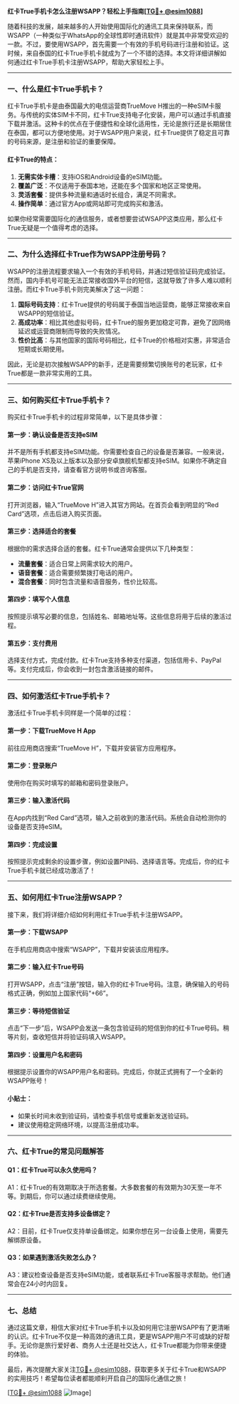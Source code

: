 **红卡True手机卡怎么注册WSAPP？轻松上手指南[[TG💪+ @esim1088](https://t.me/s/esim1088)]**

随着科技的发展，越来越多的人开始使用国际化的通讯工具来保持联系，而WSAPP（一种类似于WhatsApp的全球性即时通讯软件）就是其中非常受欢迎的一款。不过，要使用WSAPP，首先需要一个有效的手机号码进行注册和验证。这时候，来自泰国的红卡True手机卡就成为了一个不错的选择。本文将详细讲解如何通过红卡True手机卡注册WSAPP，帮助大家轻松上手。

---

### 一、什么是红卡True手机卡？

红卡True手机卡是由泰国最大的电信运营商TrueMove H推出的一种eSIM卡服务。与传统的实体SIM卡不同，红卡True支持电子化安装，用户可以通过手机直接下载并激活。这种卡的优点在于便捷性和全球化适用性，无论是旅行还是长期居住在泰国，都可以方便地使用。对于WSAPP用户来说，红卡True提供了稳定且可靠的号码来源，是注册和验证的重要保障。

#### 红卡True的特点：
1. **无需实体卡槽**：支持iOS和Android设备的eSIM功能。
2. **覆盖广泛**：不仅适用于泰国本地，还能在多个国家和地区正常使用。
3. **灵活套餐**：提供多种流量和通话时长组合，满足不同需求。
4. **操作简单**：通过官方App或网站即可完成购买和激活。

如果你经常需要国际化的通信服务，或者想要尝试WSAPP这类应用，那么红卡True无疑是一个值得考虑的选择。

---

### 二、为什么选择红卡True作为WSAPP注册号码？

WSAPP的注册流程要求输入一个有效的手机号码，并通过短信验证码完成验证。然而，国内手机号可能无法正常接收国外平台的短信，这就导致了许多人难以顺利注册。而红卡True手机卡则完美解决了这一问题：

1. **国际号码支持**：红卡True提供的号码属于泰国当地运营商，能够正常接收来自WSAPP的短信验证。
2. **高成功率**：相比其他虚拟号码，红卡True的服务更加稳定可靠，避免了因网络延迟或运营商限制而导致的失败情况。
3. **性价比高**：与其他国家的国际号码相比，红卡True的价格相对实惠，非常适合短期或长期使用。

因此，无论是初次接触WSAPP的新手，还是需要频繁切换账号的老玩家，红卡True都是一款非常实用的工具。

---

### 三、如何购买红卡True手机卡？

购买红卡True手机卡的过程非常简单，以下是具体步骤：

#### 第一步：确认设备是否支持eSIM
并不是所有手机都支持eSIM功能。你需要检查自己的设备是否兼容。一般来说，苹果iPhone XS及以上版本以及部分安卓旗舰机型都支持eSIM。如果你不确定自己的手机是否支持，请查看官方说明书或咨询客服。

#### 第二步：访问红卡True官网
打开浏览器，输入“TrueMove H”进入其官方网站。在首页会看到明显的“Red Card”选项，点击后进入购买页面。

#### 第三步：选择适合的套餐
根据你的需求选择合适的套餐。红卡True通常会提供以下几种类型：
- **流量套餐**：适合日常上网需求较大的用户。
- **语音套餐**：适合需要频繁拨打电话的用户。
- **混合套餐**：同时包含流量和语音服务，性价比较高。

#### 第四步：填写个人信息
按照提示填写必要的信息，包括姓名、邮箱地址等。这些信息将用于后续的激活过程。

#### 第五步：支付费用
选择支付方式，完成付款。红卡True支持多种支付渠道，包括信用卡、PayPal等。支付完成后，你会收到一封包含激活链接的邮件。

---

### 四、如何激活红卡True手机卡？

激活红卡True手机卡同样是一个简单的过程：

#### 第一步：下载TrueMove H App
前往应用商店搜索“TrueMove H”，下载并安装官方应用程序。

#### 第二步：登录账户
使用你在购买时填写的邮箱和密码登录账户。

#### 第三步：输入激活代码
在App内找到“Red Card”选项，输入之前收到的激活代码。系统会自动检测你的设备是否支持eSIM。

#### 第四步：完成设置
按照提示完成剩余的设置步骤，例如设置PIN码、选择语言等。完成后，你的红卡True手机卡就已经成功激活了！

---

### 五、如何用红卡True注册WSAPP？

接下来，我们将详细介绍如何利用红卡True手机卡注册WSAPP。

#### 第一步：下载WSAPP
在手机应用商店中搜索“WSAPP”，下载并安装该应用程序。

#### 第二步：输入红卡True号码
打开WSAPP，点击“注册”按钮，输入你的红卡True号码。注意，确保输入的号码格式正确，例如加上国家代码“+66”。

#### 第三步：等待短信验证
点击“下一步”后，WSAPP会发送一条包含验证码的短信到你的红卡True号码。稍等片刻，查收短信并将验证码填入WSAPP。

#### 第四步：设置用户名和密码
根据提示设置你的WSAPP用户名和密码。完成后，你就正式拥有了一个全新的WSAPP账号！

#### 小贴士：
- 如果长时间未收到验证码，请检查手机信号或重新发送验证码。
- 建议使用稳定网络环境，以提高注册成功率。

---

### 六、红卡True的常见问题解答

#### Q1：红卡True可以永久使用吗？
A1：红卡True的有效期取决于所选套餐。大多数套餐的有效期为30天至一年不等。到期后，你可以通过续费继续使用。

#### Q2：红卡True是否支持多设备绑定？
A2：目前，红卡True仅支持单设备绑定。如果你想在另一台设备上使用，需要先解绑原设备。

#### Q3：如果遇到激活失败怎么办？
A3：建议检查设备是否支持eSIM功能，或者联系红卡True客服寻求帮助。他们通常会在24小时内回复。

---

### 七、总结

通过这篇文章，相信大家对红卡True手机卡以及如何用它注册WSAPP有了更清晰的认识。红卡True不仅是一种高效的通讯工具，更是WSAPP用户不可或缺的好帮手。无论你是旅行爱好者、商务人士还是社交达人，红卡True都能为你带来便捷的体验。

最后，再次提醒大家关注[TG💪+ @esim1088](https://t.me/s/esim1088)，获取更多关于红卡True和WSAPP的实用技巧！希望每位读者都能顺利开启自己的国际化通信之旅！

[[TG💪+ @esim1088](https://t.me/s/esim1088) ![Image](https://i.postimg.cc/4NQfJmqS/Snipaste-2025-05-13-00-14-12.png)]